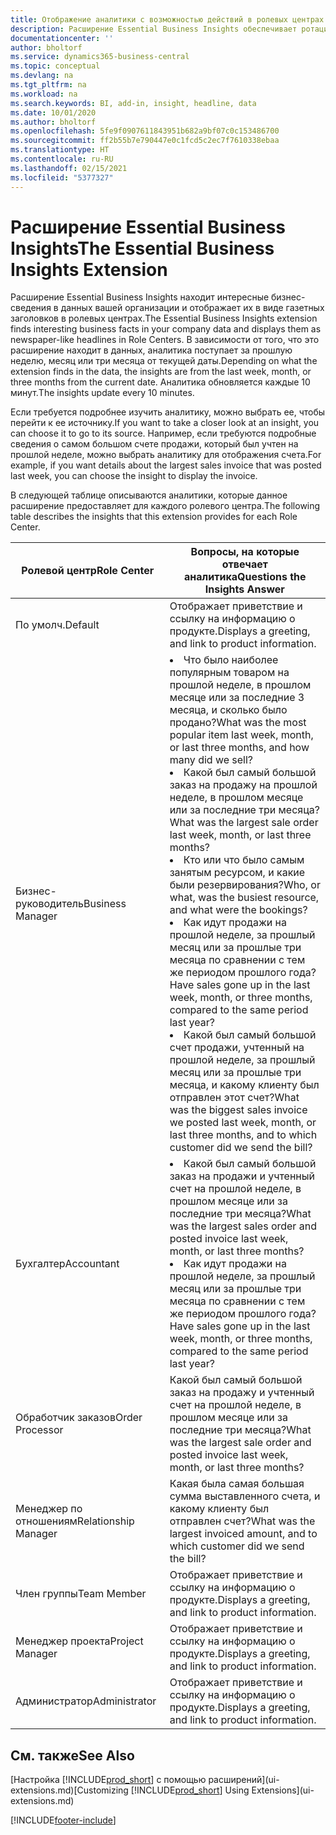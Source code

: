 ```yaml
---
title: Отображение аналитики с возможностью действий в ролевых центрах | Документация Майкрософт
description: Расширение Essential Business Insights обеспечивает ротацию серий бизнес-аналитик в ролевых центрах.
documentationcenter: ''
author: bholtorf
ms.service: dynamics365-business-central
ms.topic: conceptual
ms.devlang: na
ms.tgt_pltfrm: na
ms.workload: na
ms.search.keywords: BI, add-in, insight, headline, data
ms.date: 10/01/2020
ms.author: bholtorf
ms.openlocfilehash: 5fe9f0907611843951b682a9bf07c0c153486700
ms.sourcegitcommit: ff2b55b7e790447e0c1fcd5c2ec7f7610338ebaa
ms.translationtype: HT
ms.contentlocale: ru-RU
ms.lasthandoff: 02/15/2021
ms.locfileid: "5377327"
---
```

# <a name="the-essential-business-insights-extension"></a><span data-ttu-id="4022b-103">Расширение Essential Business Insights</span><span class="sxs-lookup"><span data-stu-id="4022b-103">The Essential Business Insights Extension</span></span>
<span data-ttu-id="4022b-104">Расширение Essential Business Insights находит интересные бизнес-сведения в данных вашей организации и отображает их в виде газетных заголовков в ролевых центрах.</span><span class="sxs-lookup"><span data-stu-id="4022b-104">The Essential Business Insights extension finds interesting business facts in your company data and displays them as newspaper-like headlines in Role Centers.</span></span> <span data-ttu-id="4022b-105">В зависимости от того, что это расширение находит в данных, аналитика поступает за прошлую неделю, месяц или три месяца от текущей даты.</span><span class="sxs-lookup"><span data-stu-id="4022b-105">Depending on what the extension finds in the data, the insights are from the last week, month, or three months from the current date.</span></span> <span data-ttu-id="4022b-106">Аналитика обновляется каждые 10 минут.</span><span class="sxs-lookup"><span data-stu-id="4022b-106">The insights update every 10 minutes.</span></span>  

<span data-ttu-id="4022b-107">Если требуется подробнее изучить аналитику, можно выбрать ее, чтобы перейти к ее источнику.</span><span class="sxs-lookup"><span data-stu-id="4022b-107">If you want to take a closer look at an insight, you can choose it to go to its source.</span></span> <span data-ttu-id="4022b-108">Например, если требуются подробные сведения о самом большом счете продажи, который был учтен на прошлой неделе, можно выбрать аналитику для отображения счета.</span><span class="sxs-lookup"><span data-stu-id="4022b-108">For example, if you want details about the largest sales invoice that was posted last week, you can choose the insight to display the invoice.</span></span>

<span data-ttu-id="4022b-109">В следующей таблице описываются аналитики, которые данное расширение предоставляет для каждого ролевого центра.</span><span class="sxs-lookup"><span data-stu-id="4022b-109">The following table describes the insights that this extension provides for each Role Center.</span></span>

|<span data-ttu-id="4022b-110">Ролевой центр</span><span class="sxs-lookup"><span data-stu-id="4022b-110">Role Center</span></span>|<span data-ttu-id="4022b-111">Вопросы, на которые отвечает аналитика</span><span class="sxs-lookup"><span data-stu-id="4022b-111">Questions the Insights Answer</span></span>|
|----|-----|
|<span data-ttu-id="4022b-112">По умолч.</span><span class="sxs-lookup"><span data-stu-id="4022b-112">Default</span></span>|<span data-ttu-id="4022b-113">Отображает приветствие и ссылку на информацию о продукте.</span><span class="sxs-lookup"><span data-stu-id="4022b-113">Displays a greeting, and link to product information.</span></span>|
|<span data-ttu-id="4022b-114">Бизнес-руководитель</span><span class="sxs-lookup"><span data-stu-id="4022b-114">Business Manager</span></span>|<li> <span data-ttu-id="4022b-115">Что было наиболее популярным товаром на прошлой неделе, в прошлом месяце или за последние 3 месяца, и сколько было продано?</span><span class="sxs-lookup"><span data-stu-id="4022b-115">What was the most popular item last week, month, or last three months, and how many did we sell?</span></span><br><li> <span data-ttu-id="4022b-116">Какой был самый большой заказ на продажу на прошлой неделе, в прошлом месяце или за последние три месяца?</span><span class="sxs-lookup"><span data-stu-id="4022b-116">What was the largest sale order last week, month, or last three months?</span></span><br><li> <span data-ttu-id="4022b-117">Кто или что было самым занятым ресурсом, и какие были резервирования?</span><span class="sxs-lookup"><span data-stu-id="4022b-117">Who, or what, was the busiest resource, and what were the bookings?</span></span><br><li> <span data-ttu-id="4022b-118">Как идут продажи на прошлой неделе, за прошлый месяц или за прошлые три месяца по сравнении с тем же периодом прошлого года?</span><span class="sxs-lookup"><span data-stu-id="4022b-118">Have sales gone up in the last week, month, or three months, compared to the same period last year?</span></span><br><li> <span data-ttu-id="4022b-119">Какой был самый большой счет продажи, учтенный на прошлой неделе, за прошлый месяц или за прошлые три месяца, и какому клиенту был отправлен этот счет?</span><span class="sxs-lookup"><span data-stu-id="4022b-119">What was the biggest sales invoice we posted last week, month, or last three months, and to which customer did we send the bill?</span></span></li> |
|<span data-ttu-id="4022b-120">Бухгалтер</span><span class="sxs-lookup"><span data-stu-id="4022b-120">Accountant</span></span>|<li> <span data-ttu-id="4022b-121">Какой был самый большой заказ на продажи и учтенный счет на прошлой неделе, в прошлом месяце или за последние три месяца?</span><span class="sxs-lookup"><span data-stu-id="4022b-121">What was the largest sales order and posted invoice last week, month, or last three months?</span></span><br><li> <span data-ttu-id="4022b-122">Как идут продажи на прошлой неделе, за прошлый месяц или за прошлые три месяца по сравнении с тем же периодом прошлого года?</span><span class="sxs-lookup"><span data-stu-id="4022b-122">Have sales gone up in the last week, month, or three months, compared to the same period last year?</span></span> |
|<span data-ttu-id="4022b-123">Обработчик заказов</span><span class="sxs-lookup"><span data-stu-id="4022b-123">Order Processor</span></span>| <span data-ttu-id="4022b-124">Какой был самый большой заказ на продажу и учтенный счет на прошлой неделе, в прошлом месяце или за последние три месяца?</span><span class="sxs-lookup"><span data-stu-id="4022b-124">What was the largest sale order and posted invoice last week, month, or last three months?</span></span>|
|<span data-ttu-id="4022b-125">Менеджер по отношениям</span><span class="sxs-lookup"><span data-stu-id="4022b-125">Relationship Manager</span></span>| <span data-ttu-id="4022b-126">Какая была самая большая сумма выставленного счета, и какому клиенту был отправлен счет?</span><span class="sxs-lookup"><span data-stu-id="4022b-126">What was the largest invoiced amount, and to which customer did we send the bill?</span></span>|
|<span data-ttu-id="4022b-127">Член группы</span><span class="sxs-lookup"><span data-stu-id="4022b-127">Team Member</span></span>| <span data-ttu-id="4022b-128">Отображает приветствие и ссылку на информацию о продукте.</span><span class="sxs-lookup"><span data-stu-id="4022b-128">Displays a greeting, and link to product information.</span></span>|
|<span data-ttu-id="4022b-129">Менеджер проекта</span><span class="sxs-lookup"><span data-stu-id="4022b-129">Project Manager</span></span>| <span data-ttu-id="4022b-130">Отображает приветствие и ссылку на информацию о продукте.</span><span class="sxs-lookup"><span data-stu-id="4022b-130">Displays a greeting, and link to product information.</span></span>|
|<span data-ttu-id="4022b-131">Администратор</span><span class="sxs-lookup"><span data-stu-id="4022b-131">Administrator</span></span>| <span data-ttu-id="4022b-132">Отображает приветствие и ссылку на информацию о продукте.</span><span class="sxs-lookup"><span data-stu-id="4022b-132">Displays a greeting, and link to product information.</span></span>|

## <a name="see-also"></a><span data-ttu-id="4022b-133">См. также</span><span class="sxs-lookup"><span data-stu-id="4022b-133">See Also</span></span>
<span data-ttu-id="4022b-134">[Настройка [!INCLUDE[prod_short](includes/prod_short.md)] с помощью расширений](ui-extensions.md)</span><span class="sxs-lookup"><span data-stu-id="4022b-134">[Customizing [!INCLUDE[prod_short](includes/prod_short.md)] Using Extensions](ui-extensions.md)</span></span>


[!INCLUDE[footer-include](includes/footer-banner.md)]